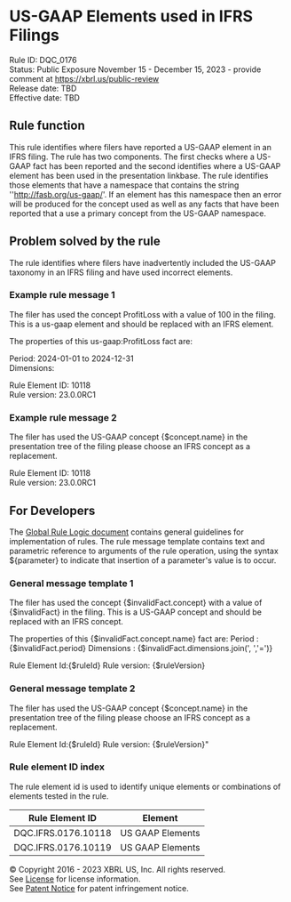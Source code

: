 # US-GAAP Elements used in IFRS Filings 
Rule ID: DQC_0176  
Status: Public Exposure November 15 - December 15, 2023 - provide comment at https://xbrl.us/public-review  
Release date: TBD  
Effective date: TBD  
  
## Rule function
This rule identifies where filers have reported a US-GAAP element in an IFRS filing. The rule has two components.  The first checks where a US-GAAP fact has been reported and the second identifies where a US-GAAP element has been used in the presentation linkbase. The rule identifies those elements that have a namespace that contains the string ''http://fasb.org/us-gaap/'.
If an element has this namespace then an error will be produced for the concept used as well as any facts that have been reported that a use a primary concept from the US-GAAP namespace. 

## Problem solved by the rule  
The rule identifies where filers have inadvertently included the US-GAAP taxonomy in an IFRS filing and have used incorrect elements.

### Example rule message 1
The filer has used the concept ProfitLoss with a value of 100 in the filing.  This is a us-gaap element and should be replaced with an IFRS element.

The properties of this us-gaap:ProfitLoss fact are:  

Period: 2024-01-01 to 2024-12-31  
Dimensions: 

Rule Element ID: 10118  
Rule version: 23.0.0RC1

### Example rule message 2
The filer has used the US-GAAP concept {$concept.name} in the presentation tree of the filing please choose an IFRS concept as a replacement. 

Rule Element ID: 10118  
Rule version: 23.0.0RC1

## For Developers  
The [Global Rule Logic document](https://github.com/DataQualityCommittee/dqc_us_rules/blob/master/docs/GlobalRuleLogic.md) contains general guidelines for implementation of rules. The rule message template contains text and parametric reference to arguments of the rule operation, using the syntax ${parameter} to indicate that insertion of a parameter's value is to occur. 

### General message template 1
The filer has used the concept {$invalidFact.concept} with a value of {$invalidFact} in the filing.  This is a US-GAAP concept and should be replaced with an IFRS concept.

The properties of this {$invalidFact.concept.name} fact are:
Period :{$invalidFact.period}
Dimensions : {$invalidFact.dimensions.join(', ','=')}

Rule Element Id:{$ruleId}
Rule version: {$ruleVersion}

### General message template 2
The filer has used the US-GAAP concept {$concept.name} in the presentation tree of the filing please choose an IFRS concept as a replacement.

Rule Element Id:{$ruleId}
Rule version: {$ruleVersion}"

### Rule element ID index  
The rule element id is used to identify unique elements or combinations of elements tested in the rule.

|Rule Element ID|Element|
|--- |--- |
| DQC.IFRS.0176.10118 | US GAAP Elements |
| DQC.IFRS.0176.10119 | US GAAP Elements |

© Copyright 2016 - 2023 XBRL US, Inc. All rights reserved.   
See [License](https://xbrl.us/dqc-license) for license information.  
See [Patent Notice](https://xbrl.us/dqc-patent) for patent infringement notice.  